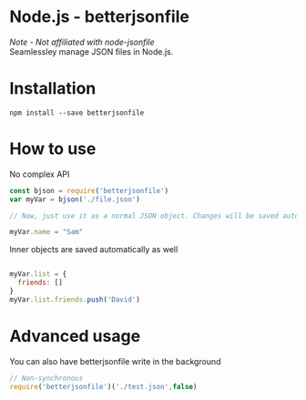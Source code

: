 # Node.js - betterjsonfile
<i>Note - Not affiliated with node-jsonfile</i><br />
Seamlessley manage JSON files in Node.js.

# Installation

```
npm install --save betterjsonfile
```

# How to use
No complex API

```javascript
const bjson = require('betterjsonfile')
var myVar = bjson('./file.json')

// Now, just use it as a normal JSON object. Changes will be saved automatically.

myVar.name = "Sam"

```

Inner objects are saved automatically as well

```javascript

myVar.list = {
  friends: []
}
myVar.list.friends.push('David')

```

# Advanced usage
You can also have betterjsonfile write in the background
```javascript
// Non-synchronous
require('betterjsonfile')('./test.json',false)
```

